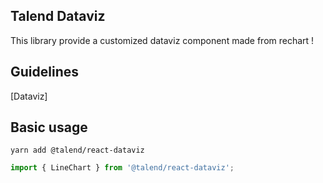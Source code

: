 ## Talend Dataviz

This library provide a customized dataviz component made from rechart !

## Guidelines

[Dataviz]

## Basic usage

```shell
yarn add @talend/react-dataviz
```

```javascript
import { LineChart } from '@talend/react-dataviz';
```
